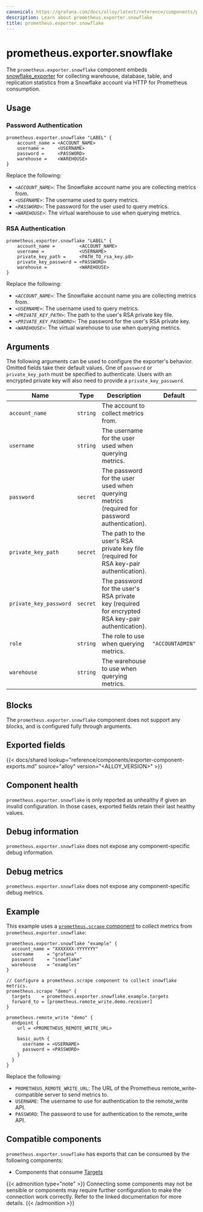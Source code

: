 ```yaml
---
canonical: https://grafana.com/docs/alloy/latest/reference/components/prometheus.exporter.snowflake/
description: Learn about prometheus.exporter.snowflake
title: prometheus.exporter.snowflake
---
```


# prometheus.exporter.snowflake

The `prometheus.exporter.snowflake` component embeds
[snowflake_exporter](https://github.com/grafana/snowflake-prometheus-exporter) for collecting warehouse, database, table, and replication statistics from a Snowflake account via HTTP for Prometheus consumption.

## Usage

### Password Authentication

```alloy
prometheus.exporter.snowflake "LABEL" {
    account_name = <ACCOUNT_NAME>
    username =     <USERNAME>
    password =     <PASSWORD>
    warehouse =    <WAREHOUSE>
}
```

Replace the following:

- _`<ACCOUNT_NAME>`_: The Snowflake account name you are collecting metrics from.
- _`<USERNAME>`_: The username used to query metrics.
- _`<PASSWORD>`_: The password for the user used to query metrics.
- _`<WAREHOUSE>`_: The virtual warehouse to use when querying metrics.

### RSA Authentication

```alloy
prometheus.exporter.snowflake "LABEL" {
    account_name =         <ACCOUNT_NAME>
    username =             <USERNAME>
    private_key_path =     <PATH_TO_rsa_key.p8>
    private_key_password = <PASSWORD>
    warehouse =            <WAREHOUSE>
}
```

Replace the following:

- _`<ACCOUNT_NAME>`_: The Snowflake account name you are collecting metrics from.
- _`<USERNAME>`_: The username used to query metrics.
- _`<PRIVATE_KEY_PATH>`_: The path to the user's RSA private key file.
- _`<PRIVATE_KEY_PASSWORD>`_: The password for the user's RSA private key.
- _`<WAREHOUSE>`_: The virtual warehouse to use when querying metrics.

## Arguments

The following arguments can be used to configure the exporter's behavior.
Omitted fields take their default values.
One of `password` or `private_key_path` must be specified to authenticate.
Users with an encrypted private key will also need to provide a `private_key_password`.

| Name                   | Type     | Description                                                                                       | Default          | Required |
| ---------------------- | -------- | ------------------------------------------------------------------------------------------------- | ---------------- | -------- |
| `account_name`         | `string` | The account to collect metrics from.                                                              |                  | yes      |
| `username`             | `string` | The username for the user used when querying metrics.                                             |                  | yes      |
| `password`             | `secret` | The password for the user used when querying metrics (required for password authentication).      |                  | no       |
| `private_key_path`     | `secret` | The path to the user's RSA private key file (required for RSA key-pair authentication).           |                  | no       |
| `private_key_password` | `secret` | The password for the user's RSA private key (required for encrypted RSA key-pair authentication). |                  | no       |
| `role`                 | `string` | The role to use when querying metrics.                                                            | `"ACCOUNTADMIN"` | no       |
| `warehouse`            | `string` | The warehouse to use when querying metrics.                                                       |                  | yes      |

## Blocks

The `prometheus.exporter.snowflake` component does not support any blocks, and is configured
fully through arguments.

## Exported fields

{{< docs/shared lookup="reference/components/exporter-component-exports.md" source="alloy" version="<ALLOY_VERSION>" >}}

## Component health

`prometheus.exporter.snowflake` is only reported as unhealthy if given
an invalid configuration. In those cases, exported fields retain their last
healthy values.

## Debug information

`prometheus.exporter.snowflake` does not expose any component-specific
debug information.

## Debug metrics

`prometheus.exporter.snowflake` does not expose any component-specific
debug metrics.

## Example

This example uses a [`prometheus.scrape` component][scrape] to collect metrics
from `prometheus.exporter.snowflake`:

```alloy
prometheus.exporter.snowflake "example" {
  account_name = "XXXXXXX-YYYYYYY"
  username     = "grafana"
  password     = "snowflake"
  warehouse    = "examples"
}

// Configure a prometheus.scrape component to collect snowflake metrics.
prometheus.scrape "demo" {
  targets    = prometheus.exporter.snowflake.example.targets
  forward_to = [prometheus.remote_write.demo.receiver]
}

prometheus.remote_write "demo" {
  endpoint {
    url = <PROMETHEUS_REMOTE_WRITE_URL>

    basic_auth {
      username = <USERNAME>
      password = <PASSWORD>
    }
  }
}
```

Replace the following:

- `PROMETHEUS_REMOTE_WRITE_URL`: The URL of the Prometheus remote_write-compatible server to send metrics to.
- `USERNAME`: The username to use for authentication to the remote_write API.
- `PASSWORD`: The password to use for authentication to the remote_write API.

[scrape]: ../prometheus.scrape/

<!-- START GENERATED COMPATIBLE COMPONENTS -->

## Compatible components

`prometheus.exporter.snowflake` has exports that can be consumed by the following components:

- Components that consume [Targets](../../compatibility/#targets-consumers)

{{< admonition type="note" >}}
Connecting some components may not be sensible or components may require further configuration to make the connection work correctly.
Refer to the linked documentation for more details.
{{< /admonition >}}

<!-- END GENERATED COMPATIBLE COMPONENTS -->
